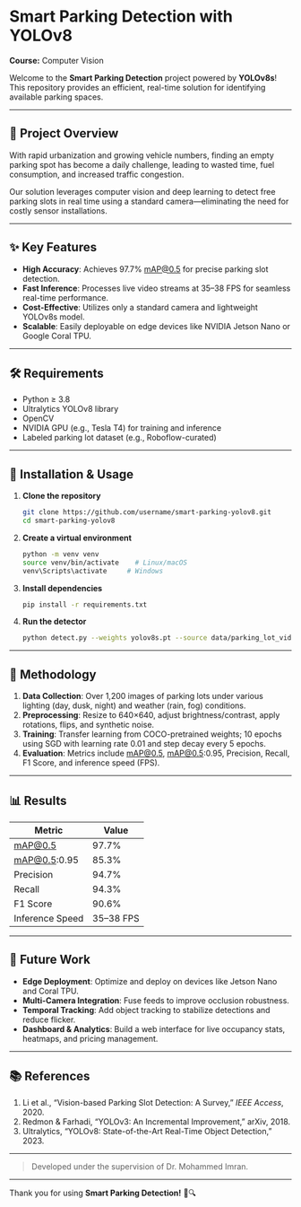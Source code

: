 # Smart Parking Detection with YOLOv8

**Course:** Computer Vision

Welcome to the **Smart Parking Detection** project powered by **YOLOv8s**! This repository provides an efficient, real-time solution for identifying available parking spaces.

---

## 📌 Project Overview

With rapid urbanization and growing vehicle numbers, finding an empty parking spot has become a daily challenge, leading to wasted time, fuel consumption, and increased traffic congestion.

Our solution leverages computer vision and deep learning to detect free parking slots in real time using a standard camera—eliminating the need for costly sensor installations.

---

## ✨ Key Features

- **High Accuracy**: Achieves 97.7% mAP@0.5 for precise parking slot detection.
- **Fast Inference**: Processes live video streams at 35–38 FPS for seamless real-time performance.
- **Cost-Effective**: Utilizes only a standard camera and lightweight YOLOv8s model.
- **Scalable**: Easily deployable on edge devices like NVIDIA Jetson Nano or Google Coral TPU.

---

## 🛠️ Requirements

- Python ≥ 3.8
- Ultralytics YOLOv8 library
- OpenCV
- NVIDIA GPU (e.g., Tesla T4) for training and inference
- Labeled parking lot dataset (e.g., Roboflow-curated)

---

## 🚀 Installation & Usage

1. **Clone the repository**
   ```bash
   git clone https://github.com/username/smart-parking-yolov8.git
   cd smart-parking-yolov8
   ```

2. **Create a virtual environment**
   ```bash
   python -m venv venv
   source venv/bin/activate    # Linux/macOS
   venv\Scripts\activate     # Windows
   ```

3. **Install dependencies**
   ```bash
   pip install -r requirements.txt
   ```

4. **Run the detector**
   ```bash
   python detect.py --weights yolov8s.pt --source data/parking_lot_video.mp4
   ```

---

## 🧠 Methodology

1. **Data Collection**: Over 1,200 images of parking lots under various lighting (day, dusk, night) and weather (rain, fog) conditions.
2. **Preprocessing**: Resize to 640×640, adjust brightness/contrast, apply rotations, flips, and synthetic noise.
3. **Training**: Transfer learning from COCO-pretrained weights; 10 epochs using SGD with learning rate 0.01 and step decay every 5 epochs.
4. **Evaluation**: Metrics include mAP@0.5, mAP@0.5:0.95, Precision, Recall, F1 Score, and inference speed (FPS).

---

## 📊 Results

| Metric              | Value    |
|---------------------|----------|
| mAP@0.5             | 97.7%    |
| mAP@0.5:0.95        | 85.3%    |
| Precision           | 94.7%    |
| Recall              | 94.3%    |
| F1 Score            | 90.6%    |
| Inference Speed     | 35–38 FPS |

---

## 🔭 Future Work

- **Edge Deployment**: Optimize and deploy on devices like Jetson Nano and Coral TPU.
- **Multi-Camera Integration**: Fuse feeds to improve occlusion robustness.
- **Temporal Tracking**: Add object tracking to stabilize detections and reduce flicker.
- **Dashboard & Analytics**: Build a web interface for live occupancy stats, heatmaps, and pricing management.

---

## 📚 References

1. Li et al., “Vision-based Parking Slot Detection: A Survey,” *IEEE Access*, 2020.
2. Redmon & Farhadi, “YOLOv3: An Incremental Improvement,” arXiv, 2018.
3. Ultralytics, “YOLOv8: State-of-the-Art Real-Time Object Detection,” 2023.

---

> Developed under the supervision of Dr. Mohammed Imran.

---

Thank you for using **Smart Parking Detection!** 🚗🔍
